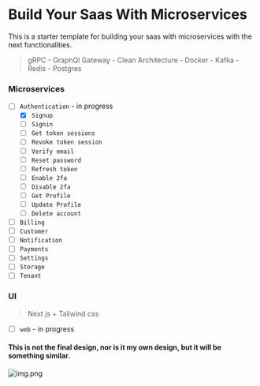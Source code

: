 # Build Your Saas With Microservices

This is a starter template for building your saas with microservices with the next functionalities.

> gRPC - GraphQl Gateway - Clean Architecture - Docker - Kafka - Redis - Postgres

### Microservices

- [ ] `Authentication` - in progress
    - [x] `Signup`
    - [ ] `Signin`
    - [ ] `Get token sessions`
    - [ ] `Revoke token session`
    - [ ] `Verify email`
    - [ ] `Reset password`
    - [ ] `Refresh token`
    - [ ] `Enable 2fa`
    - [ ] `Disable 2fa`
    - [ ] `Get Profile`
    - [ ] `Update Profile`
    - [ ] `Delete account`
- [ ] `Billing`
- [ ] `Customer`
- [ ] `Notification`
- [ ] `Payments`
- [ ] `Settings`
- [ ] `Storage`
- [ ] `Tenant`

### UI

> Next js + Tailwind css

- [ ] `web` - in progress

#### This is not the final design, nor is it my own design, but it will be something similar.

![img.png](https://cdn.dribbble.com/users/3454560/screenshots/17013308/media/bdda4f203d7d368a207b5ac6d230cdc7.png)